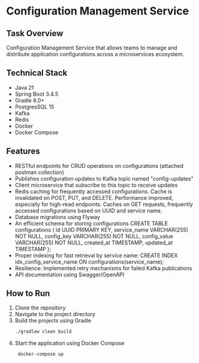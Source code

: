 # Configuration Management Service
## Task Overview
Configuration Management Service that allows teams to manage 
and distribute application configurations 
across a microservices ecosystem.

## Technical Stack
- Java 21
- Spring Boot 3.4.5
- Gradle 8.0+
- PostgresSQL 15
- Kafka
- Redis
- Docker
- Docker Compose

## Features
- RESTful endpoints for CRUD operations on configurations
  (attached postman collection)
- Publishes configuration updates to Kafka topic named "config-updates"
- Client microservice that subscribe to this topic to receive updates
- Redis caching for frequently accessed configurations.
  Cache is invalidated on POST, PUT, and DELETE.
  Performance improved, especially for high-read endpoints.
  Caches on GET requests, frequently accessed configurations based on UUID and service name.
- Database migrations using Flyway
- An efficient schema for storing configurations
  CREATE TABLE configurations (
  id UUID PRIMARY KEY,
  service_name VARCHAR(255) NOT NULL,
  config_key VARCHAR(255) NOT NULL,
  config_value VARCHAR(255) NOT NULL,
  created_at TIMESTAMP,
  updated_at TIMESTAMP
  );
- Proper indexing for fast retrieval by service name:
  CREATE INDEX idx_config_service_name ON configurations(service_name);
- Resilience: Implemented retry mechanisms for failed Kafka publications
- API documentation using Swagger/OpenAPI

## How to Run
1. Clone the repository
2. Navigate to the project directory
3. Build the projects using Gradle
   ```bash
   ./gradlew clean build
   ```
4. Start the application using Docker Compose
   ```bash
    docker-compose up
    ```